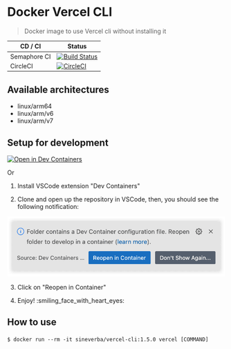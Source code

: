 Docker Vercel CLI
=================

> Docker image to use Vercel cli without installing it

| CD / CI   | Status |
| --------- | ------ |
| Semaphore CI | [![Build Status](https://sineverba.semaphoreci.com/badges/docker-vercel-cli/branches/master.svg)](https://sineverba.semaphoreci.com/projects/docker-vercel-cli) |
| CircleCI | [![CircleCI](https://dl.circleci.com/status-badge/img/gh/sineverba/docker-vercel-cli/tree/master.svg?style=svg)](https://dl.circleci.com/status-badge/redirect/gh/sineverba/docker-vercel-cli/tree/master) |

## Available architectures

+ linux/arm64
+ linux/arm/v6
+ linux/arm/v7

## Setup for development

[![Open in Dev Containers](https://img.shields.io/static/v1?label=Dev%20Containers&message=Open&color=blue&logo=visualstudiocode)](https://vscode.dev/redirect?url=vscode://ms-vscode-remote.remote-containers/cloneInVolume?url=https://github.com/sineverba/docker-vercel-cli)

Or

1. Install VSCode extension "Dev Containers"

2. Clone and open up the repository in VSCode, then, you should see the following notification:

![VSCode popup](./.devcontainer/folder.webp)

3. Click on "Reopen in Container"

4. Enjoy! :smiling_face_with_heart_eyes:


## How to use

`$ docker run --rm -it sineverba/vercel-cli:1.5.0 vercel [COMMAND]`